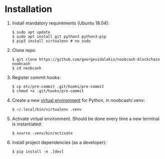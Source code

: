 # Installation

1. Install mandatory requirements (Ubuntu 18.04):

    ```console
    $ sudo apt update
    $ sudo apt install git python3 python3-pip
    $ pip3 install virtualenv # no sudo
    ```

1. Clone repo:

    ```console
    $ git clone https://github.com/georgevidalakis/noobcash-blockchain noobcash
    $ cd noobcash
    ```

1. Register commit hooks:

    ```console
    $ cp etc/pre-commit .git/hooks/pre-commit
    $ chmod +x .git/hooks/pre-commit
    ```

1. Create a new [virtual environment](https://realpython.com/python-virtual-environments-a-primer/) for Python, in noobcash/.venv:

    ```console
    $ ~/.local/bin/virtualenv .venv
    ```

1. Activate virtual environment. Should be done every time a new terminal is instantiated:

    ```console
    $ source .venv/bin/activate
    ```

1. Install project dependencies (as a developer):

    ```console
    $ pip install -e .[dev]
    ```
